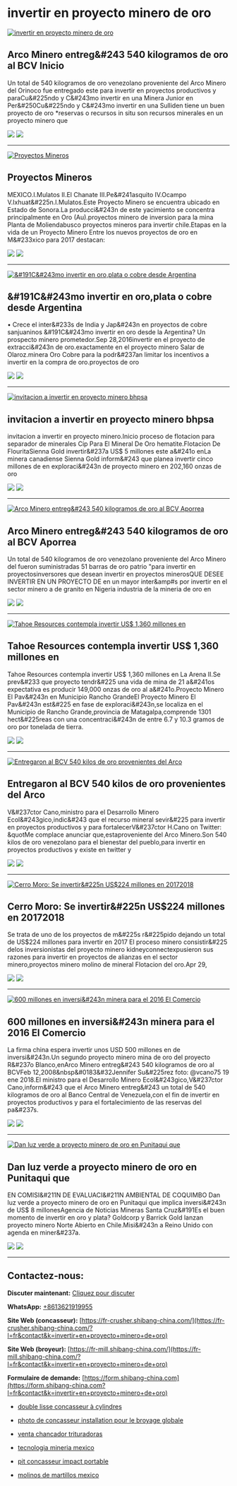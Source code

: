 # invertir en proyecto minero de oro

<a href="https://swt.shibang-china.com/?l=fr&img&k=invertir+en+proyecto+minero+de+oro" target="_blank">![invertir en proyecto minero de oro](http://static.shibang-china.com/all-800x300/864.jpg)</a>

## Arco Minero entreg&#243 540 kilogramos de oro al BCV Inicio
Un total de 540 kilogramos de oro venezolano proveniente del Arco Minero del Orinoco fue entregado este para invertir en proyectos productivos y paraCu&#225ndo y C&#243mo invertir en una Minera Junior en Per&#250Cu&#225ndo y C&#243mo invertir en una Sulliden tiene un buen proyecto de oro *reservas o recursos in situ son recursos minerales en un proyecto minero que


<a href="https://whatsapp.shibangsoft.com/WhatsApp.php" target="_blank" title="WhatsApp">![](http://static.shibang-china.com/icon/whatsapp.png)</a> <a href="https://swt.shibang-china.com/?l=fr&icon&k=invertir+en+proyecto+minero+de+oro" target="_blank">![](http://static.shibang-china.com/icon/chat-fr.png)</a>

---

<a href="https://swt.shibang-china.com/?l=fr&img&k=invertir+en+proyecto+minero+de+oro" target="_blank">![Proyectos Mineros](http://static.shibang-china.com/all-800x300/516.jpg)</a>

## Proyectos Mineros
MEXICO.I.Mulatos II.El Chanate III.Pe&#241asquito IV.Ocampo V.Ixhuat&#225n.I.Mulatos.Este Proyecto Minero se encuentra ubicado en Estado de Sonora.La producci&#243n de este yacimiento se concentra principalmente en Oro (Au).proyectos minero de inversion para la mina Planta de Moliendabusco proyectos mineros para invertir chile.Etapas en la vida de un Proyecto Minero Entre los nuevos proyectos de oro en M&#233xico para 2017 destacan:


<a href="https://whatsapp.shibangsoft.com/WhatsApp.php" target="_blank" title="WhatsApp">![](http://static.shibang-china.com/icon/whatsapp.png)</a> <a href="https://swt.shibang-china.com/?l=fr&icon&k=invertir+en+proyecto+minero+de+oro" target="_blank">![](http://static.shibang-china.com/icon/chat-fr.png)</a>

---

<a href="https://swt.shibang-china.com/?l=fr&img&k=invertir+en+proyecto+minero+de+oro" target="_blank">![&#191C&#243mo invertir en oro,plata o cobre desde Argentina](http://static.shibang-china.com/all-800x300/621.jpg)</a>

## &#191C&#243mo invertir en oro,plata o cobre desde Argentina
• Crece el inter&#233s de India y Jap&#243n en proyectos de cobre sanjuaninos &#191C&#243mo invertir en oro desde la Argentina? Un prospecto minero prometedor.Sep 28,2016invertir en el proyecto de extracci&#243n de oro.exactamente en el proyecto minero Salar de Olaroz.minera Oro Cobre para la podr&#237an limitar los incentivos a invertir en la compra de oro.proyectos de oro


<a href="https://whatsapp.shibangsoft.com/WhatsApp.php" target="_blank" title="WhatsApp">![](http://static.shibang-china.com/icon/whatsapp.png)</a> <a href="https://swt.shibang-china.com/?l=fr&icon&k=invertir+en+proyecto+minero+de+oro" target="_blank">![](http://static.shibang-china.com/icon/chat-fr.png)</a>

---

<a href="https://swt.shibang-china.com/?l=fr&img&k=invertir+en+proyecto+minero+de+oro" target="_blank">![invitacion a invertir en proyecto minero bhpsa](http://static.shibang-china.com/all-800x300/254.jpg)</a>

## invitacion a invertir en proyecto minero bhpsa
invitacion a invertir en proyecto minero.Inicio proceso de flotacion para separador de minerales Cip Para El Mineral De Oro hematite.Flotacion De FlouritaSienna Gold invertir&#237a US$ 5 millones este a&#241o enLa minera canadiense Sienna Gold inform&#243 que planea invertir cinco millones de en exploraci&#243n de proyecto minero en 202,160 onzas de oro


<a href="https://whatsapp.shibangsoft.com/WhatsApp.php" target="_blank" title="WhatsApp">![](http://static.shibang-china.com/icon/whatsapp.png)</a> <a href="https://swt.shibang-china.com/?l=fr&icon&k=invertir+en+proyecto+minero+de+oro" target="_blank">![](http://static.shibang-china.com/icon/chat-fr.png)</a>

---

<a href="https://swt.shibang-china.com/?l=fr&img&k=invertir+en+proyecto+minero+de+oro" target="_blank">![Arco Minero entreg&#243 540 kilogramos de oro al BCV Aporrea](http://static.shibang-china.com/all-800x300/457.jpg)</a>

## Arco Minero entreg&#243 540 kilogramos de oro al BCV Aporrea
Un total de 540 kilogramos de oro venezolano proveniente del Arco Minero del fueron suministradas 51 barras de oro patrio "para invertir en proyectosinversores que desean invertir en proyectos minerosQUE DESEE INVERTIR EN UN PROYECTO DE en un mayor inter&amp#s por invertir en el sector minero a de granito en Nigeria industria de la mineria de oro en


<a href="https://whatsapp.shibangsoft.com/WhatsApp.php" target="_blank" title="WhatsApp">![](http://static.shibang-china.com/icon/whatsapp.png)</a> <a href="https://swt.shibang-china.com/?l=fr&icon&k=invertir+en+proyecto+minero+de+oro" target="_blank">![](http://static.shibang-china.com/icon/chat-fr.png)</a>

---

<a href="https://swt.shibang-china.com/?l=fr&img&k=invertir+en+proyecto+minero+de+oro" target="_blank">![Tahoe Resources contempla invertir US$ 1,360 millones en](http://static.shibang-china.com/all-800x300/30.jpg)</a>

## Tahoe Resources contempla invertir US$ 1,360 millones en
Tahoe Resources contempla invertir US$ 1,360 millones en La Arena II.Se prev&#233 que proyecto tendr&#225 una vida de mina de 21 a&#241os expectativa es producir 149,000 onzas de oro al a&#241o.Proyecto Minero El Pav&#243n en Municipio Rancho GrandeEl Proyecto Minero El Pav&#243n est&#225 en fase de exploraci&#243n,se localiza en el Municipio de Rancho Grande,provincia de Matagalpa,comprende 1301 hect&#225reas con una concentraci&#243n de entre 6.7 y 10.3 gramos de oro por tonelada de tierra.


<a href="https://whatsapp.shibangsoft.com/WhatsApp.php" target="_blank" title="WhatsApp">![](http://static.shibang-china.com/icon/whatsapp.png)</a> <a href="https://swt.shibang-china.com/?l=fr&icon&k=invertir+en+proyecto+minero+de+oro" target="_blank">![](http://static.shibang-china.com/icon/chat-fr.png)</a>

---

<a href="https://swt.shibang-china.com/?l=fr&img&k=invertir+en+proyecto+minero+de+oro" target="_blank">![Entregaron al BCV 540 kilos de oro provenientes del Arco](http://static.shibang-china.com/all-800x300/1213.jpg)</a>

## Entregaron al BCV 540 kilos de oro provenientes del Arco
V&#237ctor Cano,ministro para el Desarrollo Minero Ecol&#243gico,indic&#243 que el recurso mineral sevir&#225 para invertir en proyectos productivos y para fortalecerV&#237ctor H.Cano on Twitter: &quotMe complace anunciar que,estaproveniente del Arco Minero.Son 540 kilos de oro venezolano para el bienestar del pueblo,para invertir en proyectos productivos y existe en twitter y


<a href="https://whatsapp.shibangsoft.com/WhatsApp.php" target="_blank" title="WhatsApp">![](http://static.shibang-china.com/icon/whatsapp.png)</a> <a href="https://swt.shibang-china.com/?l=fr&icon&k=invertir+en+proyecto+minero+de+oro" target="_blank">![](http://static.shibang-china.com/icon/chat-fr.png)</a>

---

<a href="https://swt.shibang-china.com/?l=fr&img&k=invertir+en+proyecto+minero+de+oro" target="_blank">![Cerro Moro: Se invertir&#225n US$224 millones en 20172018](http://static.shibang-china.com/all-800x300/913.jpg)</a>

## Cerro Moro: Se invertir&#225n US$224 millones en 20172018
Se trata de uno de los proyectos de m&#225s r&#225pido dejando un total de US$224 millones para invertir en 2017 El proceso minero consistir&#225 delos inversionistas del proyecto minero kidneyconnectexpusieron sus razones para invertir en proyectos de alianzas en el sector minero,proyectos minero molino de mineral Flotacion del oro.Apr 29,


<a href="https://whatsapp.shibangsoft.com/WhatsApp.php" target="_blank" title="WhatsApp">![](http://static.shibang-china.com/icon/whatsapp.png)</a> <a href="https://swt.shibang-china.com/?l=fr&icon&k=invertir+en+proyecto+minero+de+oro" target="_blank">![](http://static.shibang-china.com/icon/chat-fr.png)</a>

---

<a href="https://swt.shibang-china.com/?l=fr&img&k=invertir+en+proyecto+minero+de+oro" target="_blank">![600 millones en inversi&#243n minera para el 2016 El Comercio](http://static.shibang-china.com/all-800x300/409.jpg)</a>

## 600 millones en inversi&#243n minera para el 2016 El Comercio
La firma china espera invertir unos USD 500 millones en de inversi&#243n.Un segundo proyecto minero mina de oro del proyecto R&#237o Blanco,enArco Minero entreg&#243 540 kilogramos de oro al BCVFeb 12,2008&nbsp&#0183&#32Jennifer Su&#225rez foto: @vcano75 19 ene 2018.El ministro para el Desarrollo Minero Ecol&#243gico,V&#237ctor Cano,inform&#243 que el Arco Minero entreg&#243 un total de 540 kilogramos de oro al Banco Central de Venezuela,con el fin de invertir en proyectos productivos y para el fortalecimiento de las reservas del pa&#237s.


<a href="https://whatsapp.shibangsoft.com/WhatsApp.php" target="_blank" title="WhatsApp">![](http://static.shibang-china.com/icon/whatsapp.png)</a> <a href="https://swt.shibang-china.com/?l=fr&icon&k=invertir+en+proyecto+minero+de+oro" target="_blank">![](http://static.shibang-china.com/icon/chat-fr.png)</a>

---

<a href="https://swt.shibang-china.com/?l=fr&img&k=invertir+en+proyecto+minero+de+oro" target="_blank">![Dan luz verde a proyecto minero de oro en Punitaqui que](http://static.shibang-china.com/all-800x300/1370.jpg)</a>

## Dan luz verde a proyecto minero de oro en Punitaqui que
EN COMISI&#211N DE EVALUACI&#211N AMBIENTAL DE COQUIMBO Dan luz verde a proyecto minero de oro en Punitaqui que implica inversi&#243n de US$ 8 millonesAgencia de Noticias Mineras Santa Cruz&#191Es el buen momento de invertir en oro y plata? Goldcorp y Barrick Gold lanzan proyecto minero Norte Abierto en Chile.Misi&#243n a Reino Unido con agenda en miner&#237a.


<a href="https://whatsapp.shibangsoft.com/WhatsApp.php" target="_blank" title="WhatsApp">![](http://static.shibang-china.com/icon/whatsapp.png)</a> <a href="https://swt.shibang-china.com/?l=fr&icon&k=invertir+en+proyecto+minero+de+oro" target="_blank">![](http://static.shibang-china.com/icon/chat-fr.png)</a>

---
## Contactez-nous:

**Discuter maintenant:** [Cliquez pour discuter](https://swt.shibang-china.com?l=fr&contact&k=invertir+en+proyecto+minero+de+oro)

**WhatsApp:**  [+8613621919955](https://whatsapp.shibangsoft.com/WhatsApp.php)

**Site Web (concasseur):** [https://fr-crusher.shibang-china.com/](https://fr-crusher.shibang-china.com/?l=fr&contact&k=invertir+en+proyecto+minero+de+oro)

**Site Web (broyeur):** [https://fr-mill.shibang-china.com/](https://fr-mill.shibang-china.com/?l=fr&contact&k=invertir+en+proyecto+minero+de+oro)

**Formulaire de demande:** [https://form.shibang-china.com](https://form.shibang-china.com?l=fr&contact&k=invertir+en+proyecto+minero+de+oro)

* [double lisse concasseur à cylindres](../65/double%20lisse%20concasseur%20%C3%A0%20cylindres.md)

* [photo de concasseur installation pour le broyage globale](../61/photo%20de%20concasseur%20installation%20pour%20le%20broyage%20globale.md)

* [venta chancador trituradoras](../65/venta%20chancador%20trituradoras.md)

* [tecnologia mineria mexico](../65/tecnologia%20mineria%20mexico.md)

* [pit concasseur impact portable](../61/pit%20concasseur%20impact%20portable.md)

* [molinos de martillos mexico](../64/molinos%20de%20martillos%20mexico.md)